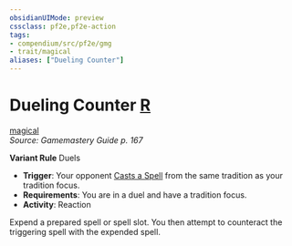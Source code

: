 ```yaml
---
obsidianUIMode: preview
cssclass: pf2e,pf2e-action
tags:
- compendium/src/pf2e/gmg
- trait/magical
aliases: ["Dueling Counter"]
---
```

# Dueling Counter [R](rules/core-rulebook/chapter-9-playing-the-game.md#Actions "Reaction")
[magical](rules/traits/magical.md "Magical Item Trait")  
*Source: Gamemastery Guide p. 167*  

**Variant Rule** Duels
- **Trigger**: Your opponent [Casts a Spell](rules/actions/cast-a-spell.md) from the same tradition as your tradition focus.
- **Requirements**: You are in a duel and have a tradition focus.
- **Activity**: Reaction

Expend a prepared spell or spell slot. You then attempt to counteract the triggering spell with the expended spell.